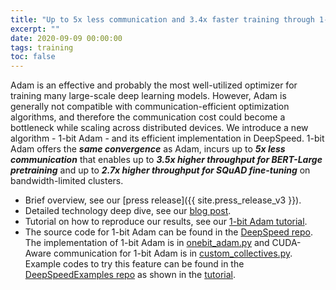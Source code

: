 ```yaml
---
title: "Up to 5x less communication and 3.4x faster training through 1-bit Adam"
excerpt: ""
date: 2020-09-09 00:00:00
tags: training
toc: false
---
```



Adam is an effective and probably the most well-utilized optimizer for
training many large-scale deep learning models.  However, Adam is generally
not compatible with communication-efficient optimization algorithms, and
therefore the communication cost could become a bottleneck while scaling
across distributed devices. We introduce a new algorithm - 1-bit Adam - and
its efficient implementation in DeepSpeed. 1-bit Adam offers the ***same convergence*** as Adam, incurs up to ***5x less communication*** that enables up to ***3.5x higher throughput for BERT-Large pretraining*** and up to ***2.7x higher throughput for SQuAD fine-tuning*** on bandwidth-limited clusters.

* Brief overview, see our [press release]({{ site.press_release_v3 }}).
* Detailed technology deep dive, see our [blog post](https://www.deepspeed.ai/2020/09/08/onebit-adam-blog-post.html).
* Tutorial on how to reproduce our results, see our [1-bit Adam tutorial](/tutorials/onebit-adam/).
* The source code for 1-bit Adam can be found in the [DeepSpeed repo](https://github.com/microsoft/deepspeed). The implementation of 1-bit Adam is in [onebit_adam.py](https://github.com/microsoft/DeepSpeed/blob/master/deepspeed/runtime/fp16/onebit_adam.py) and CUDA-Aware communication for 1-bit Adam is in [custom_collectives.py](https://github.com/microsoft/DeepSpeed/blob/master/deepspeed/runtime/custom_collectives.py). Example codes to try this feature can be found in the [DeepSpeedExamples repo](https://github.com/microsoft/deepspeedexamples) as shown in the [tutorial](/tutorials/onebit-adam/).
